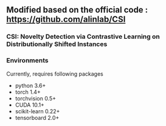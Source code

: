 ## Modified based on the official code : https://github.com/alinlab/CSI

###  CSI: Novelty Detection via Contrastive Learning on Distributionally Shifted Instances

### Environments
Currently, requires following packages
- python 3.6+
- torch 1.4+
- torchvision 0.5+
- CUDA 10.1+
- scikit-learn 0.22+
- tensorboard 2.0+
